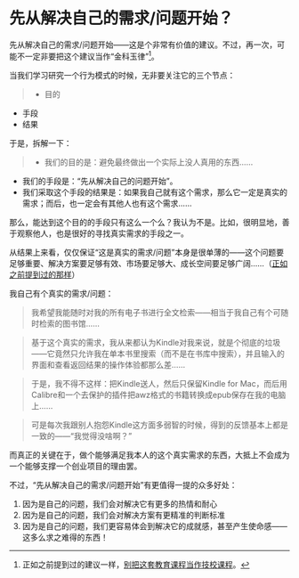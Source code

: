 # 先从解决自己的需求/问题开始？

先从解决自己的需求/问题开始——这是个非常有价值的建议。不过，再一次，可能不一定非要把这个建议当作“金科玉律”[^1]。

当我们学习研究一个行为模式的时候，无非要关注它的三个节点：

> * 目的
* 手段
* 结果

于是，拆解一下：

> * 我们的目的是：避免最终做出一个实际上没人真用的东西……
* 我们的手段是：“先从解决自己的问题开始”。
* 我们采取这个手段的结果是：如果我自己就有这个需求，那么它一定是真实的需求；而后，也一定会有其他人也有这个需求……

那么，能达到这个目的的手段只有这么一个么？我认为不是。比如，很明显地，善于观察他人，也是很好的寻找真实需求的手段之一。

从结果上来看，仅仅保证“这是真实的需求/问题”本身是很单薄的——这个问题要足够重要、解决方案要足够有效、市场要足够大、成长空间要足够广阔……（[正如之前提到过的那样](about-the-clear-concept-of-idea-in-the-course.html)）

我自己有个真实的需求/问题：

>我希望我能随时对我的所有电子书进行全文检索——相当于我自己有个可随时检索的图书馆…… 

>基于这个真实的需求，我从来都认为Kindle对我来说，就是个彻底的垃圾——它竟然只允许我在单本书里搜索（而不是在书库中搜索），并且输入的界面和查看返回结果的操作体验都那么差…… 

>于是，我不得不这样：把Kindle送人，然后只保留Kindle for Mac，而后用Calibre和一个去保护的插件把awz格式的书籍转换成epub保存在我的电脑上……

> 可是每次我跟别人抱怨Kindle这方面多弱智的时候，得到的反馈基本上都是一致的——“我觉得没啥啊？”

而真正的关键在于，做个能够满足我本人的这个真实需求的东西，大抵上不会成为一个能够支撑一个创业项目的理由罢。

不过，“先从解决自己的需求/问题开始”有更值得一提的众多好处：

1. 因为是自己的问题，我们会对解决它有更多的热情和耐心
2. 因为是自己的问题，我们会对解决方案有更精准的判断标准
3. 因为是自己的问题，我们更容易体会到解决它的成就感，甚至产生使命感——这多么求之难得的东西！



[^1]: 正如之前提到过的建议一样，[别把这套教育课程当作技校课程](this-is-not-a-vocational-course.html)。

